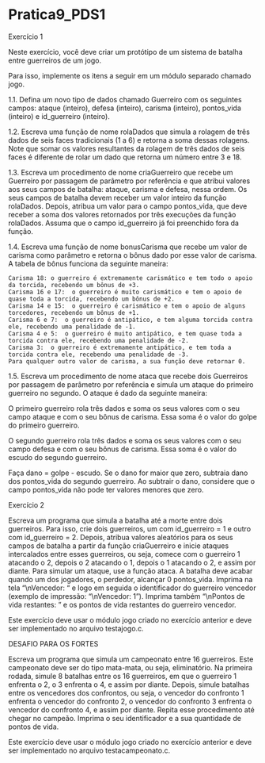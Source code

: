 # Pratica9_PDS1

Exercício 1

Neste exercício, você deve criar um protótipo de um sistema de batalha entre guerreiros de um jogo. 

Para isso, implemente os itens a seguir em um módulo separado chamado jogo.

1.1. Defina um novo tipo de dados chamado Guerreiro com os seguintes campos: ataque (inteiro), defesa (inteiro), carisma (inteiro), pontos_vida (inteiro) e id_guerreiro (inteiro).

1.2.  Escreva uma função de nome rolaDados que simula a rolagem de três dados de seis faces tradicionais (1 a 6) e retorna a soma dessas rolagens. Note que somar os valores resultantes da rolagem de três dados de seis faces é diferente de rolar um dado que retorna um número entre 3 e 18.

1.3. Escreva um procedimento de nome criaGuerreiro que recebe um Guerreiro por passagem de parâmetro por referência e que atribui valores aos seus campos de batalha:  ataque, carisma e defesa, nessa ordem. Os seus campos de batalha devem receber um valor inteiro da função rolaDados. Depois, atribua um valor para o campo pontos_vida, que  deve receber a soma dos valores retornados por três execuções da função rolaDados. Assuma que o campo id_guerreiro já foi preenchido fora da função.

1.4. Escreva uma função de nome bonusCarisma que recebe um valor de carisma como parâmetro e retorna o bônus dado por esse valor de carisma. A tabela de bônus funciona da seguinte maneira:

    Carisma 18: o guerreiro é extremamente carismático e tem todo o apoio da torcida, recebendo um bônus de +3.
    Carisma 16 e 17:  o guerreiro é muito carismático e tem o apoio de quase toda a torcida, recebendo um bônus de +2.
    Carisma 14 e 15:  o guerreiro é carismático e tem o apoio de alguns torcedores, recebendo um bônus de +1.
    Carisma 6 e 7:  o guerreiro é antipático, e tem alguma torcida contra ele, recebendo uma penalidade de -1.
    Carisma 4 e 5:  o guerreiro é muito antipático, e tem quase toda a torcida contra ele, recebendo uma penalidade de -2.
    Carisma 3:  o guerreiro é extremamente antipático, e tem toda a torcida contra ele, recebendo uma penalidade de -3.
    Para qualquer outro valor de carisma, a sua função deve retornar 0.

1.5. Escreva um procedimento de nome ataca que recebe dois Guerreiros por passagem de parâmetro por referência e simula um ataque do primeiro guerreiro no segundo. O ataque é dado da seguinte maneira:

O primeiro guerreiro rola três dados e soma os seus valores com o seu campo ataque e com o seu bônus de carisma. Essa soma é o valor do golpe do primeiro guerreiro.

O segundo guerreiro rola três dados e soma os seus valores com o seu campo defesa e com o seu bônus de carisma. Essa soma é o valor do escudo do segundo guerreiro. 

Faça dano = golpe - escudo. Se o dano for maior que zero, subtraia dano dos pontos_vida do segundo guerreiro. Ao subtrair o dano, considere que o campo pontos_vida não pode ter valores menores que zero. 

Exercício 2

Escreva um programa que simula a batalha até a morte entre dois guerreiros. Para isso, crie dois guerreiros, um com id_guerreiro = 1 e outro com id_guerreiro = 2. Depois, atribua valores aleatórios para os seus campos de batalha a partir da função criaGuerreiro e inicie ataques intercalados entre esses guerreiros, ou seja, comece com o guerreiro 1 atacando o 2, depois o 2 atacando o 1, depois o 1 atacando o 2, e assim por diante. Para simular um ataque, use a função ataca. A batalha deve acabar quando um dos jogadores, o perdedor, alcançar 0 pontos_vida. Imprima na tela “\nVencedor: “ e logo em seguida o identificador do guerreiro vencedor (exemplo de impressão: “\nVencedor: 1”). Imprima também “\nPontos de vida restantes: ” e os pontos de vida restantes do guerreiro vencedor. 

Este exercício deve usar o módulo jogo criado no exercício anterior e deve ser implementado no arquivo testajogo.c.

DESAFIO PARA OS FORTES

Escreva um programa que simula um campeonato entre 16 guerreiros. Este campeonato deve ser do tipo mata-mata, ou seja, eliminatório. Na primeira rodada, simule 8 batalhas entre os 16 guerreiros, em que o guerreiro 1 enfrenta o 2, o 3 enfrenta o 4, e assim por diante. Depois, simule batalhas entre os vencedores dos confrontos, ou seja, o vencedor do confronto 1 enfrenta o vencedor do confronto 2, o vencedor do confronto 3 enfrenta o vencedor do confronto 4, e assim por diante. Repita esse procedimento até chegar no campeão. Imprima o seu identificador e a sua quantidade de pontos de vida. 

Este exercício deve usar o módulo jogo criado no exercício anterior e deve ser implementado no arquivo testacampeonato.c.
